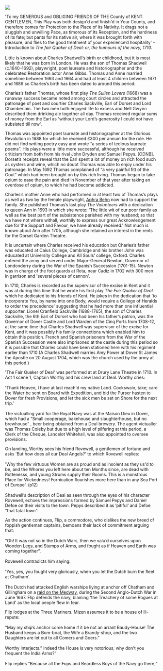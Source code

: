 <a href="https://juncture-digital.org"><img src="https://juncture-digital.org/images/ve-button.png"></a>
<param ve-config title="Charles Shadwell.(1670-5? – 1726)" author="Michelle Crowther" layout="vtl" 
banner="/images/banners/18c.jpg">

<!-- Kent with map centered at Deal -->
<param ve-map center="Q1011096" zoom="10">

'To my GENEROUS and OBLIGING FRIENDS OF THE County of KENT.   
GENTLEMEN, This Play was both design'd and finish'd in Your County, and therefore comes for Protection to the Place of its Nativity. It drags not a sluggish and unwilling Pace, as timorous of its Reception, and the hardiness of its fate; but pants for its native air, where it was brought forth with pleasure, and flies to the good treatment of your experience’d hospitality' - Introduction to _The fair Quaker of Deal: or, the humours of the navy, 1710._
<br><br>
Little is known about Charles Shadwell’s birth or childhood, but it is most likely that he was born in London. He was the son of Thomas Shadwell (c.1640–1692), playwright, poet laureate and historiographer and the celebrated Restoration actor Anne Gibbs.  Thomas and Anne married sometime between 1663 and 1664  and had at least 4 children between 1671 and 1686 so Charles’s birth has been dated to around this period.  

Charles’s father Thomas, whose first play _The Sullen Lovers_ (1668) was a runaway success became noted among court circles and attracted the patronage of poet and courtier Charles Sackville, Earl of Dorset and Lord Chamberlain.  The two men both enjoyed life to excess and Nell Gwynn described them drinking ale together all day. Thomas received regular sums of money from the Earl as 'without your Lord’s generosity I could not have subsisted till now'. 

Thomas was appointed poet laureate and historiographer at the Glorious Revolution in 1688 for which he received £300 per annum for the role. He did not find writing poetry easy and wrote “a series of tedious laureate poems”.  His plays were a little more successful, although he received criticism from both from his rival John Dryden and Samuel Pepys. [ODNB]. Dorset’s receipts reveal that the Earl spent a lot of money on rich food such as oysters and wine, which no doubt Thomas was able to enjoy under his patronage. In May 1692 Thomas complained of “a very painful fitt of the Gout” which had been brought on by this rich living. Thomas began to take opium to ease the pain and died in November of that year after taking an overdose of opium, to which he had become addicted.   

Charles’s mother Anne who had performed in at least two of Thomas’s plays as well as two by the female playwright, [Aphra Behn](/18c/17c-behn-biography) now had to support the family. She published Thomas’s last play _The Volunteers_ with a dedication to queen  Ann in 1693 in which she wrote: 'The little wit of our poor family as well as the best part of the subsistence perished with my husband; so that we have not where withall, worthily to express our great Acknowledgement due for the Support and Favour, we have already received.' Not much is known about Ann after 1705, although she retained an interest in the rents for the Dorset Garden Theatre.

It is uncertain where Charles received his education but Charles’s father was educated at Caius College, Cambridge and his brother John was educated at University College and All Souls’ college, Oxford. Charles entered the army and served under Major-General Newton, Governor of Londonderry during the War of the Spanish Succession (1701-15). Newton was in charge of the foot guards at Rota, near Cadiz in 1702 with 300 men in garrison and 'several pieces of cannon'. 

In 1710, Charles is recorded as the supervisor of the excise in Kent and it was at during this time that he wrote his first play _The Fair Quaker of Deal_ which he dedicated to his friends of Kent. He jokes in the dedication that 'to incorporate You, by name into one Body, would require a College of Heralds to order the precedence' suggesting that he had more than one influential supporter. Lionel Cranfield Sackville (1688-1765), the son of Charles Sackville, the 6th Earl of Dorset who had been his father’s patron, was the Governor of Dover Castle and Lord Warden of the Cinq Ports from 1708-12, at the same time that Charles Shadwell was supervisor of the excise for Kent, and it was possibly his family connections which enabled him to obtain this position. French and Spanish prisoners from the War of the Spanish Succession were also imprisoned at the castle during this period so it is possible that Charles could have been stationed here with his regiment earlier than 1710 (A Charles Shadwell marries Amy Power at Dover St James the Apostle on 20 August 1704, which was the church used by the army at this period.)

'The Fair Quaker of Deal' was performed at at Drury Lane Theatre in 1710. In Act 1 scene 1, Captain Worthy and his crew land at Deal. Worthy cries:
<br><br>
'Thank Heaven, I have at last reach'd my native Land. Cockswain, take; care the Water be sent on Board with Expedition, and bid the Purser hasten to Dover for fresh Provisions, and let the sick men be set on Shore for the next trip.'
<br><br>
The victualling yard for the Royal Navy was at the Maison Dieu in Dover, which had a “Small cooperage, bakehouse and slaughterhouse, but no brewhouse” , beer being obtained from a Deal brewery. The agent victualler was Thomas Coleby but due to a high level of pilfering at this period, a Clerk of the Cheque, Lancelot Whitehall, was also appointed to oversee provisions.  

On landing, Worthy sees his friend Rovewell, a gentlemen of fortune and asks 'But how does all our Deal Angels?' to which Rovewell replies:
<br><br>
'Why the few virtuous Women are as proud and as insolent as they us'd to be, and the Whores you left here about ten Months since, are dead with Rottenesss, and young Strums supply their Rooms. This is a monstrous Place for Wickedness! Fornication flourishes more here than in any Sea Port of Europe'. (p12)
<br><br>
Shadwell’s description of Deal as seen through the eyes of his character Rovewell, echoes the impressions formed by Samuel Pepys and Daniel Defoe on their visits to the town. Pepys described it as ‘pitiful’ and Defoe "that fatal town". 

As the action continues, Flip, a commodore, who dislikes the new breed of foppish gentleman captains, bemoans their lack of commitment arguing that:
<br><br>
“Oh! It was not so in the Dutch Wars, then we valu’d ourselves upon Wooden Legs, and Stumps of Arms, and fought as if Heaven and Earth was coming together”. 
<br><br>
Rovewell contradicts him saying:
<br><br>
'Yes, yes, you fought very gloriously, when you let the Dutch burn the fleet at Chatham'.
<br><br>
The Dutch had attacked English warships liying at anchor off Chatham and Gillingham on a [raid on the Medway](/17c/17c-sheppey-at-war), during the Second Anglo-Dutch War in June 1667.
Flip defends the navy, blaming 'the Treachery of some Rogues at Land' as the local people flew in fear.

Flip lodges at the Three Mariners. Mizen assumes it to be a house of ill-repute:
<br><br>
“May my ship’s anchor come home if it be not an arrant Baudy-House! The Husband keeps a Bom-boat, the Wife a Brandy-shop, and the two Daughters are let out to all Comers and Goers.”
<br><br>
Worthy interjects.” Indeed the House is very notorious; why don't you frequent the India Arms?”
<br><br>
Flip replies “Because all the Fops and Beardless Boys of the Navy go there;” 



